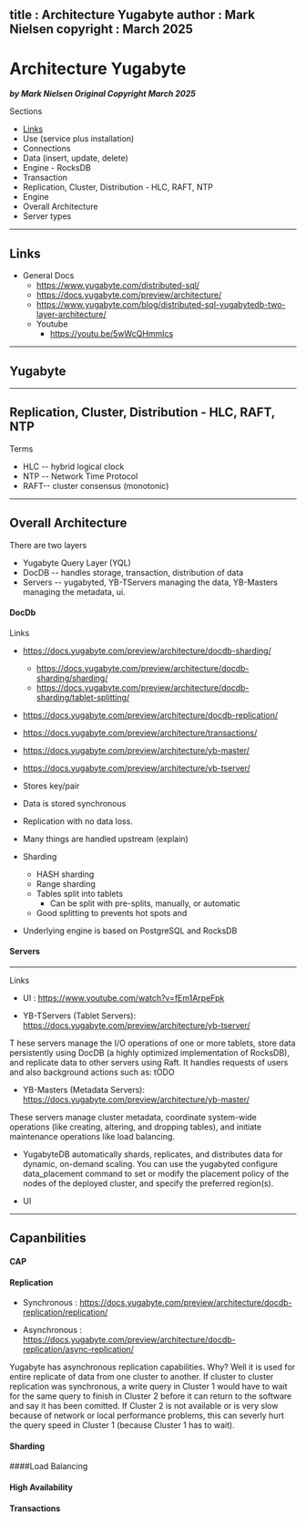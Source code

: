 
title : Architecture Yugabyte
author : Mark Nielsen
copyright : March 2025
---


 Architecture Yugabyte
==============================

_**by Mark Nielsen
Original Copyright March 2025**_

Sections
* [Links](#links)
* Use (service plus installation)
* Connections
* Data (insert, update, delete)
* Engine - RocksDB
* Transaction
* Replication, Cluster, Distribution - HLC, RAFT, NTP
* Engine
* Overall Architecture
* Server types
* * *
<a name=l></a>Links
-----

* General Docs
    * https://www.yugabyte.com/distributed-sql/
    * https://docs.yugabyte.com/preview/architecture/
    * https://www.yugabyte.com/blog/distributed-sql-yugabytedb-two-layer-architecture/
    * Youtube
        * https://youtu.be/5wWcQHmmIcs
	
* * *
<a name=y></a>Yugabyte
-----

* * *
<a name=r></a>Replication, Cluster, Distribution - HLC, RAFT, NTP
-----
Terms
* HLC -- hybrid logical clock 
* NTP -- Network Time Protocol
* RAFT-- cluster consensus (monotonic)

* * *
<a name=o></a>Overall Architecture
-----
There are two layers
* Yugabyte Query Layer (YQL)
* DocDB  -- handles storage, transaction, distribution of data
* Servers -- yugabyted,  YB-TServers managing the data,  YB-Masters managing the metadata, ui.



#### DocDb
Links
* https://docs.yugabyte.com/preview/architecture/docdb-sharding/
    * https://docs.yugabyte.com/preview/architecture/docdb-sharding/sharding/
    * https://docs.yugabyte.com/preview/architecture/docdb-sharding/tablet-splitting/
* https://docs.yugabyte.com/preview/architecture/docdb-replication/
* https://docs.yugabyte.com/preview/architecture/transactions/
* https://docs.yugabyte.com/preview/architecture/yb-master/
* https://docs.yugabyte.com/preview/architecture/yb-tserver/

* Stores key/pair
* Data is stored synchronous
* Replication with no data loss.
* Many things are handled upstream (explain)
* Sharding
    * HASH sharding
    * Range sharding
    * Tables split into tablets
        * Can be split with pre-splits, manually, or automatic
	* Good splitting to prevents hot spots and
* Underlying engine is based on PostgreSQL and RocksDB

#### Servers
-------------
Links
* UI : https://www.youtube.com/watch?v=fEm1ArpeFpk

* YB-TServers (Tablet Servers): https://docs.yugabyte.com/preview/architecture/yb-tserver/

 T hese servers manage the I/O operations of one or more tablets, store data persistently using DocDB (a highly optimized implementation of RocksDB), and replicate data to other servers using Raft.
 It handles requests of users and also background actions such as: tODO

* YB-Masters (Metadata Servers): https://docs.yugabyte.com/preview/architecture/yb-master/

These servers manage cluster metadata, coordinate system-wide operations (like creating, altering, and dropping tables), and initiate maintenance operations like load balancing.

* YugabyteDB automatically shards, replicates, and distributes data for dynamic, on-demand scaling.
  You can use the yugabyted configure data_placement command to set or modify the placement policy of the nodes of the
   deployed cluster, and specify the preferred region(s).

* UI

* * *
<a name=c></a>Capanbilities
-----
#### CAP

#### Replication
*  Synchronous : https://docs.yugabyte.com/preview/architecture/docdb-replication/replication/


* Asynchronous : https://docs.yugabyte.com/preview/architecture/docdb-replication/async-replication/

Yugabyte has asynchronous replication capabilities. Why? Well it is used for entire replicate of data from one cluster to
another. If cluster to cluster replication was synchronous, a write query in Cluster 1 would have to wait for the
same query to finish in Cluster 2 before it can return to the software and say it has been comitted.
If Cluster 2 is not available or is very slow because of network or local performance problems, this can severly
hurt the query speed in Cluster 1 (because Cluster 1 has to wait). 


#### Sharding


####Load Balancing

#### High Availability

#### Transactions